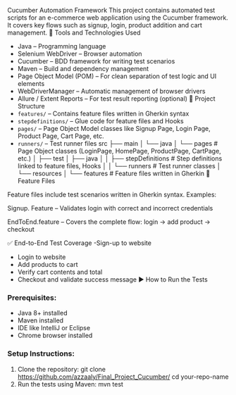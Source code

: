 Cucumber Automation Framework
This project contains automated test scripts for an e-commerce web application using the Cucumber framework. It covers key flows such as signup, login, product addition and cart management.
🧰 Tools and Technologies Used
- Java – Programming language
- Selenium WebDriver – Browser automation
- Cucumber – BDD framework for writing test scenarios
- Maven – Build and dependency management
- Page Object Model (POM) – For clean separation of test logic and UI elements
- WebDriverManager – Automatic management of browser drivers
- Allure / Extent Reports – For test result reporting (optional)
📂 Project Structure
- `features/` – Contains feature files written in Gherkin syntax
- `stepdefinitions/` – Glue code for feature files and Hooks
- `pages/` – Page Object Model classes like Signup Page, Login Page, Product Page, Cart Page, etc.
- `runners/` – Test runner files 
src
├── main
│   └── java
│       └── pages              # Page Object classes (LoginPage, HomePage, ProductPage, CartPage, etc.)
│
├── test
│   ├── java
│   │   ├── stepDefinitions    # Step definitions linked to feature files, Hooks
│   │   └── runners            # Test runner classes
│   └── resources
│       └── features           # Feature files written in Gherkin
📂 Feature Files

Feature files include test scenarios written in Gherkin syntax. Examples:

Signup. Feature – Validates login with correct and incorrect credentials

EndToEnd.feature – Covers the complete flow: login → add product → checkout



✅ End-to-End Test Coverage
-Sign-up to website
- Login to website
- Add products to cart
- Verify cart contents and total
- Checkout and validate success message
▶️ How to Run the Tests
### Prerequisites:
- Java 8+ installed
- Maven installed
- IDE like IntelliJ or Eclipse
- Chrome browser installed
### Setup Instructions:
1. Clone the repository:
   git clone https://github.com/azzaaly/Final_Project_Cucumber/
   cd your-repo-name
2. Run the tests using Maven:
   mvn test

